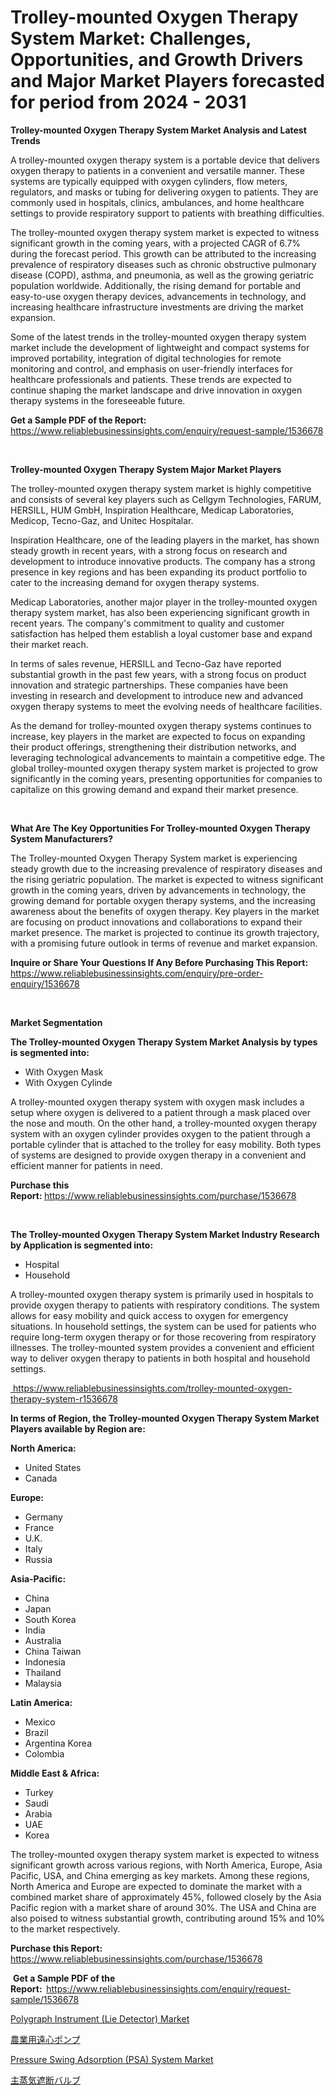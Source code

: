 <p><h1>Trolley-mounted Oxygen Therapy System Market: Challenges, Opportunities, and Growth Drivers and Major Market Players forecasted for period from 2024 - 2031</h1></p><p><strong>Trolley-mounted Oxygen Therapy System Market Analysis and Latest Trends</strong></p>
<p><p>A trolley-mounted oxygen therapy system is a portable device that delivers oxygen therapy to patients in a convenient and versatile manner. These systems are typically equipped with oxygen cylinders, flow meters, regulators, and masks or tubing for delivering oxygen to patients. They are commonly used in hospitals, clinics, ambulances, and home healthcare settings to provide respiratory support to patients with breathing difficulties.</p><p>The trolley-mounted oxygen therapy system market is expected to witness significant growth in the coming years, with a projected CAGR of 6.7% during the forecast period. This growth can be attributed to the increasing prevalence of respiratory diseases such as chronic obstructive pulmonary disease (COPD), asthma, and pneumonia, as well as the growing geriatric population worldwide. Additionally, the rising demand for portable and easy-to-use oxygen therapy devices, advancements in technology, and increasing healthcare infrastructure investments are driving the market expansion.</p><p>Some of the latest trends in the trolley-mounted oxygen therapy system market include the development of lightweight and compact systems for improved portability, integration of digital technologies for remote monitoring and control, and emphasis on user-friendly interfaces for healthcare professionals and patients. These trends are expected to continue shaping the market landscape and drive innovation in oxygen therapy systems in the foreseeable future.</p></p>
<p><strong>Get a Sample PDF of the Report:&nbsp;</strong> <a href="https://www.reliablebusinessinsights.com/enquiry/request-sample/1536678">https://www.reliablebusinessinsights.com/enquiry/request-sample/1536678</a></p>
<p>&nbsp;</p>
<p><strong>Trolley-mounted Oxygen Therapy System Major Market Players</strong></p>
<p><p>The trolley-mounted oxygen therapy system market is highly competitive and consists of several key players such as Cellgym Technologies, FARUM, HERSILL, HUM GmbH, Inspiration Healthcare, Medicap Laboratories, Medicop, Tecno-Gaz, and Unitec Hospitalar.</p><p>Inspiration Healthcare, one of the leading players in the market, has shown steady growth in recent years, with a strong focus on research and development to introduce innovative products. The company has a strong presence in key regions and has been expanding its product portfolio to cater to the increasing demand for oxygen therapy systems.</p><p>Medicap Laboratories, another major player in the trolley-mounted oxygen therapy system market, has also been experiencing significant growth in recent years. The company's commitment to quality and customer satisfaction has helped them establish a loyal customer base and expand their market reach.</p><p>In terms of sales revenue, HERSILL and Tecno-Gaz have reported substantial growth in the past few years, with a strong focus on product innovation and strategic partnerships. These companies have been investing in research and development to introduce new and advanced oxygen therapy systems to meet the evolving needs of healthcare facilities.</p><p>As the demand for trolley-mounted oxygen therapy systems continues to increase, key players in the market are expected to focus on expanding their product offerings, strengthening their distribution networks, and leveraging technological advancements to maintain a competitive edge. The global trolley-mounted oxygen therapy system market is projected to grow significantly in the coming years, presenting opportunities for companies to capitalize on this growing demand and expand their market presence.</p></p>
<p>&nbsp;</p>
<p><strong>What Are The Key Opportunities For Trolley-mounted Oxygen Therapy System Manufacturers?</strong></p>
<p><p>The Trolley-mounted Oxygen Therapy System market is experiencing steady growth due to the increasing prevalence of respiratory diseases and the rising geriatric population. The market is expected to witness significant growth in the coming years, driven by advancements in technology, the growing demand for portable oxygen therapy systems, and the increasing awareness about the benefits of oxygen therapy. Key players in the market are focusing on product innovations and collaborations to expand their market presence. The market is projected to continue its growth trajectory, with a promising future outlook in terms of revenue and market expansion.</p></p>
<p><strong>Inquire or Share Your Questions If Any Before Purchasing This Report:</strong> <a href="https://www.reliablebusinessinsights.com/enquiry/pre-order-enquiry/1536678">https://www.reliablebusinessinsights.com/enquiry/pre-order-enquiry/1536678</a></p>
<p>&nbsp;</p>
<p><strong>Market Segmentation</strong></p>
<p><strong>The Trolley-mounted Oxygen Therapy System Market Analysis by types is segmented into:</strong></p>
<p><ul><li>With Oxygen Mask</li><li>With Oxygen Cylinde</li></ul></p>
<p><p>A trolley-mounted oxygen therapy system with oxygen mask includes a setup where oxygen is delivered to a patient through a mask placed over the nose and mouth. On the other hand, a trolley-mounted oxygen therapy system with an oxygen cylinder provides oxygen to the patient through a portable cylinder that is attached to the trolley for easy mobility. Both types of systems are designed to provide oxygen therapy in a convenient and efficient manner for patients in need.</p></p>
<p><strong>Purchase this Report:&nbsp;</strong><a href="https://www.reliablebusinessinsights.com/purchase/1536678">https://www.reliablebusinessinsights.com/purchase/1536678</a></p>
<p>&nbsp;</p>
<p><strong>The Trolley-mounted Oxygen Therapy System Market Industry Research by Application is segmented into:</strong></p>
<p><ul><li>Hospital</li><li>Household</li></ul></p>
<p><p>A trolley-mounted oxygen therapy system is primarily used in hospitals to provide oxygen therapy to patients with respiratory conditions. The system allows for easy mobility and quick access to oxygen for emergency situations. In household settings, the system can be used for patients who require long-term oxygen therapy or for those recovering from respiratory illnesses. The trolley-mounted system provides a convenient and efficient way to deliver oxygen therapy to patients in both hospital and household settings.</p></p>
<p><a href="https://www.reliablebusinessinsights.com/trolley-mounted-oxygen-therapy-system-r1536678">&nbsp;https://www.reliablebusinessinsights.com/trolley-mounted-oxygen-therapy-system-r1536678</a></p>
<p><strong>In terms of Region, the Trolley-mounted Oxygen Therapy System Market Players available by Region are:</strong></p>
<p>
    <p> <strong> North America: </strong>
        <ul>
            <li>United States</li>
            <li>Canada</li>
        </ul>
        </p> 
    <p> <strong> Europe: </strong>
        <ul>
            <li>Germany</li>
            <li>France</li>
            <li>U.K.</li>
            <li>Italy</li>
            <li>Russia</li>
        </ul>
        </p> 
    <p> <strong> Asia-Pacific: </strong>
        <ul>
            <li>China</li>
            <li>Japan</li>
            <li>South Korea</li>
            <li>India</li>
            <li>Australia</li>
            <li>China Taiwan</li>
            <li>Indonesia</li>
            <li>Thailand</li>
            <li>Malaysia</li>
        </ul>
        </p> 
    <p> <strong> Latin America: </strong>
        <ul>
            <li>Mexico</li>
            <li>Brazil</li>
            <li>Argentina Korea</li>
            <li>Colombia</li>
        </ul>
        </p> 
    <p> <strong> Middle East & Africa: </strong>
        <ul>
            <li>Turkey</li>
            <li>Saudi</li>
            <li>Arabia</li>
            <li>UAE</li>
            <li>Korea</li>
        </ul>
    </p>
    </p>
<p><p>The trolley-mounted oxygen therapy system market is expected to witness significant growth across various regions, with North America, Europe, Asia Pacific, USA, and China emerging as key markets. Among these regions, North America and Europe are expected to dominate the market with a combined market share of approximately 45%, followed closely by the Asia Pacific region with a market share of around 30%. The USA and China are also poised to witness substantial growth, contributing around 15% and 10% to the market respectively.</p></p>
<p><strong>Purchase this Report: </strong><a href="https://www.reliablebusinessinsights.com/purchase/1536678">https://www.reliablebusinessinsights.com/purchase/1536678</a></p>
<p>&nbsp;<strong>Get a Sample PDF of the Report:&nbsp;&nbsp;</strong><a href="https://www.reliablebusinessinsights.com/enquiry/request-sample/1536678">https://www.reliablebusinessinsights.com/enquiry/request-sample/1536678</a></p>
<p><strong></strong></p>
<p><p><a href="https://github.com/ayamgoreng5458/Market-Research-Report-List-1/blob/main/polygraph-instrument-lie-detector-market.md">Polygraph Instrument (Lie Detector) Market</a></p><p><a href="https://github.com/NikitaBruen/Market-Research-Report-List-1/blob/main/1380586169344.md">農業用遠心ポンプ</a></p><p><a href="https://github.com/nigngrjl95/Market-Research-Report-List-1/blob/main/pressure-swing-adsorption-psa-system-market.md">Pressure Swing Adsorption (PSA) System Market</a></p><p><a href="https://github.com/mm14022023/Market-Research-Report-List-2/blob/main/7715009169343.md">主蒸気遮断バルブ</a></p></p>